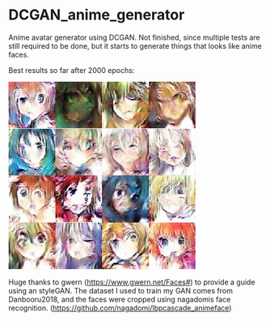 # DCGAN_anime_generator

Anime avatar generator using DCGAN. Not finished, since multiple tests are still required to be done, but it starts to generate things that looks like anime faces.

Best results so far after 2000 epochs:

![alt text](https://github.com/PLXIV/DCGAN_anime_generator/blob/master/results_images/best_results_sofar.jpg)

Huge thanks to gwern (https://www.gwern.net/Faces#) to provide a guide using an styleGAN.
The dataset I used to train my GAN comes from Danbooru2018, and the faces were cropped using nagadomis face recognition. (https://github.com/nagadomi/lbpcascade_animeface)
